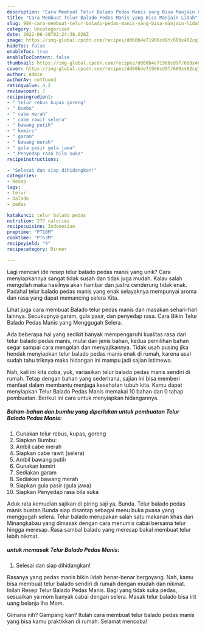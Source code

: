 ```yaml
---
description: "Cara Membuat Telur Balado Pedas Manis yang Bisa Manjain Lidah"
title: "Cara Membuat Telur Balado Pedas Manis yang Bisa Manjain Lidah"
slug: 984-cara-membuat-telur-balado-pedas-manis-yang-bisa-manjain-lidah
category: Uncategorized
date: 2022-06-28T02:24:38.026Z
image: https://img-global.cpcdn.com/recipes/dd60b4e71966cd9f/680x482cq70/telur-balado-pedas-manis-foto-resep-utama.jpg
hideToc: false
enableToc: true
enableTocContent: false
thumbnail: https://img-global.cpcdn.com/recipes/dd60b4e71966cd9f/680x482cq70/telur-balado-pedas-manis-foto-resep-utama.jpg
cover: https://img-global.cpcdn.com/recipes/dd60b4e71966cd9f/680x482cq70/telur-balado-pedas-manis-foto-resep-utama.jpg
author: Admin
authorAv: notfound
ratingvalue: 4.2
reviewcount: 7
recipeingredient:
- " telur rebus kupas goreng"
- " Bumbu"
- " cabe merah"
- " cabe rawit selera"
- " bawang putih"
- " kemiri"
- " garam"
- " bawang merah"
- " gula pasir gula jawa"
- " Penyedap rasa bila suka"
recipeinstructions:

- "Selesai dan siap dihidangkan!"
categories:
- Resep
tags:
- telur
- balado
- pedas

katakunci: telur balado pedas 
nutrition: 277 calories
recipecuisine: Indonesian
preptime: "PT18M"
cooktime: "PT53M"
recipeyield: "4"
recipecategory: Dinner

---
```





Lagi mencari ide resep telur balado pedas manis yang unik? Cara menyiapkannya sangat tidak susah dan tidak juga mudah. Kalau salah mengolah maka hasilnya akan hambar dan justru cenderung tidak enak. Padahal telur balado pedas manis yang enak selayaknya mempunyai aroma dan rasa yang dapat memancing selera Kita.





Lihat juga cara membuat Balado telur pedas manis dan masakan sehari-hari lainnya. Secukupnya garam, gula pasir, dan penyedap rasa. Cara Bikin Telur Balado Pedas Manis yang Menggugah Selera.

Ada beberapa hal yang sedikit banyak mempengaruhi kualitas rasa dari telur balado pedas manis, mulai dari jenis bahan, kedua pemilihan bahan segar sampai cara mengolah dan menyajikannya. Tidak usah pusing jika hendak menyiapkan telur balado pedas manis enak di rumah, karena asal sudah tahu triknya maka hidangan ini mampu jadi sajian istimewa.






Nah, kali ini kita coba, yuk, variasikan telur balado pedas manis sendiri di rumah. Tetap dengan bahan yang sederhana, sajian ini bisa memberi manfaat dalam membantu menjaga kesehatan tubuh kita. Kamu dapat menyiapkan Telur Balado Pedas Manis memakai 10 bahan dan 0 tahap pembuatan. Berikut ini cara untuk menyiapkan hidangannya.

<!--inarticleads1-->

##### Bahan-bahan dan bumbu yang diperlukan untuk pembuatan Telur Balado Pedas Manis:

1. Gunakan  telur rebus, kupas, goreng
1. Siapkan  Bumbu:
1. Ambil  cabe merah
1. Siapkan  cabe rawit (selera)
1. Ambil  bawang putih
1. Gunakan  kemiri
1. Sediakan  garam
1. Sediakan  bawang merah
1. Siapkan  gula pasir (gula jawa)
1. Siapkan  Penyedap rasa bila suka


Aduk rata kemudian sajikan di piring saji ya, Bunda. Telur balado pedas manis buatan Bunda siap disantap sebagai menu buka puasa yang menggugah selera. Telur balado merupakan salah satu makanan khas dari Minangkabau yang dimasak dengan cara menumis cabai bersama telur hingga meresap. Rasa sambal balado yang meresap bakal membuat telur lebih nikmat. 

<!--inarticleads2-->

#####  untuk memasak Telur Balado Pedas Manis:


1. Selesai dan siap dihidangkan!

Rasanya yang pedas manis bikin lidah benar-benar bergoyang. Nah, kamu bisa membuat telur balado sendiri di rumah dengan mudah dan nikmat. Inilah Resep Telur Balado Pedas Manis. Bagi yang tidak suka pedas, sesuaikan ya mom banyak cabai dengan selera. Masak telur balado bisa irit uang belanja lho Mom. 

Gimana nih? Gampang kan? Itulah cara membuat telur balado pedas manis yang bisa kamu praktikkan di rumah. Selamat mencoba!
